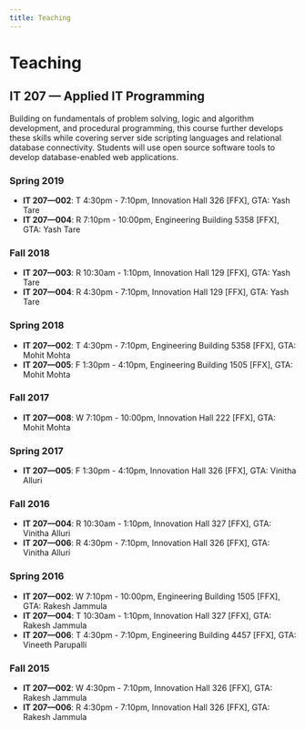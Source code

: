 ```yaml
---
title: Teaching
---
```


# Teaching


## IT 207 — Applied IT Programming

Building on fundamentals of problem solving, logic and algorithm development, and procedural programming, this course further develops these skills while covering server side scripting languages and relational database connectivity. Students will use open source software tools to develop database-enabled web applications.

### Spring 2019

- **IT 207—002**: T 4:30pm - 7:10pm, Innovation Hall 326 [FFX], GTA: Yash Tare
- **IT 207—004**: R 7:10pm - 10:00pm, Engineering Building 5358 [FFX], GTA: Yash Tare

### Fall 2018

- **IT 207—003**: R 10:30am - 1:10pm, Innovation Hall 129 [FFX], GTA: Yash Tare
- **IT 207—004**: R 4:30pm - 7:10pm, Innovation Hall 129 [FFX], GTA: Yash Tare

### Spring 2018

- **IT 207—002**: T 4:30pm - 7:10pm, Engineering Building 5358 [FFX], GTA: Mohit Mohta
- **IT 207—005**: F 1:30pm - 4:10pm, Engineering Building 1505 [FFX], GTA: Mohit Mohta

### Fall 2017

- **IT 207—008**: W 7:10pm - 10:00pm, Innovation Hall 222 [FFX], GTA: Mohit Mohta

### Spring 2017

- **IT 207—005**: F 1:30pm - 4:10pm, Innovation Hall 326 [FFX], GTA: Vinitha Alluri

### Fall 2016

- **IT 207—004**: R 10:30am - 1:10pm, Innovation Hall 327 [FFX], GTA: Vinitha Alluri
- **IT 207—006**: R 4:30pm - 7:10pm, Innovation Hall 326 [FFX], GTA: Vinitha Alluri

### Spring 2016

- **IT 207—002**: W 7:10pm - 10:00pm, Engineering Building 1505 [FFX], GTA: Rakesh Jammula
- **IT 207—004**: T 10:30am - 1:10pm, Innovation Hall 327 [FFX], GTA: Rakesh Jammula
- **IT 207—006**: T 4:30pm - 7:10pm, Engineering Building 4457 [FFX], GTA: Vineeth Parupalli

### Fall 2015

- **IT 207—002**: W 4:30pm - 7:10pm, Innovation Hall 326 [FFX], GTA: Rakesh Jammula
- **IT 207—006**: R 4:30pm - 7:10pm, Innovation Hall 326 [FFX], GTA: Rakesh Jammula